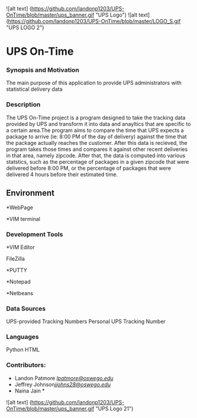 ![alt text] (https://github.com/landonp1203/UPS-OnTime/blob/master/ups_banner.gif "UPS Logo")
![alt text] (https://github.com/landonp1203/UPS-OnTime/blob/master/LOGO_S.gif "UPS LOGO 2")

# UPS On-Time

### Synopsis and Motivation
The main purpose of this application to provide UPS administrators with statistical delivery data




### Description
The UPS On-Time project is a program designed to take the tracking data provided by UPS and transform it into data and anayltics that are specific to a certain area.The program aims to compare the time that UPS expects a package to arrive (ie: 8:00 PM of the day of delivery) against the time that the package actually reaches the  customer. After this data is recieved, the program takes those times and compares it against other recent deliveries in that area, namely zipcode. After that, the data is computed into various statstics, such as the percentage of packages in a given zipcode that were delivered before 8:00 PM, or the percentage of packages that were delivered 4 hours before their estimated time. 

## Environment
*WebPage

*VIM terminal

### Development Tools
*VIM Editor

FileZilla

*PUTTY

*Notepad

*Netbeans


### Data Sources
UPS-provided Tracking Numbers
Personal UPS Tracking Number

### Languages
Python
HTML

### Contributors:
* Landon Patmore *lpatmore@oswego.edu*
* Jeffrey Johnson*jjohns28@oswego.edu*
* Naina Jain *

![alt text] (https://github.com/landonp1203/UPS-OnTime/blob/master/ups_banner.gif "UPS Logo 21")
